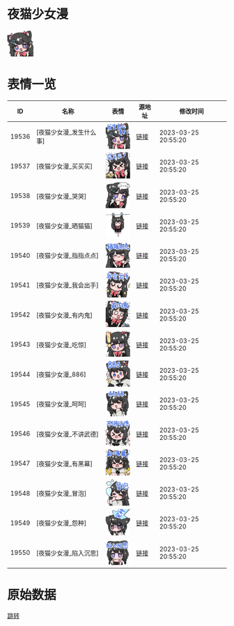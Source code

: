 # 夜猫少女漫

<img src="./cover.png" height="60" alt="cover" />

# 表情一览

|ID|名称|表情|源地址|修改时间|
|----|----|----|----|----|
|19536|[夜猫少女漫_发生什么事]|<img src="./pic/019536_%5B夜猫少女漫_发生什么事%5D.png" height="60" alt="发生什么事"/>|[链接](https://i0.hdslb.com/bfs/garb/4f3b82cf88c74faaf93637b3174815bd4792287e.png)|2023-03-25 20:55:20|
|19537|[夜猫少女漫_买买买]|<img src="./pic/019537_%5B夜猫少女漫_买买买%5D.png" height="60" alt="买买买"/>|[链接](https://i0.hdslb.com/bfs/garb/ec9fc456980f39bd75c09fc60a52396208e602e9.png)|2023-03-25 20:55:20|
|19538|[夜猫少女漫_哭哭]|<img src="./pic/019538_%5B夜猫少女漫_哭哭%5D.png" height="60" alt="哭哭"/>|[链接](https://i0.hdslb.com/bfs/garb/bea957d12d713386e4b209637eaf9156378ad5cf.png)|2023-03-25 20:55:20|
|19539|[夜猫少女漫_晒猫猫]|<img src="./pic/019539_%5B夜猫少女漫_晒猫猫%5D.png" height="60" alt="晒猫猫"/>|[链接](https://i0.hdslb.com/bfs/garb/4587a018d463e2abaf688ad238f5d4c347829393.png)|2023-03-25 20:55:20|
|19540|[夜猫少女漫_指指点点]|<img src="./pic/019540_%5B夜猫少女漫_指指点点%5D.png" height="60" alt="指指点点"/>|[链接](https://i0.hdslb.com/bfs/garb/6a37cf57d1a080545a8cc268a5e5bcd12b2e4737.png)|2023-03-25 20:55:20|
|19541|[夜猫少女漫_我会出手]|<img src="./pic/019541_%5B夜猫少女漫_我会出手%5D.png" height="60" alt="我会出手"/>|[链接](https://i0.hdslb.com/bfs/garb/68ffdac96677ef4167cef0fbd9e5e9a686f0d6c9.png)|2023-03-25 20:55:20|
|19542|[夜猫少女漫_有内鬼]|<img src="./pic/019542_%5B夜猫少女漫_有内鬼%5D.png" height="60" alt="有内鬼"/>|[链接](https://i0.hdslb.com/bfs/garb/03320332db6c7cd22558b8db322e9dabe2054b28.png)|2023-03-25 20:55:20|
|19543|[夜猫少女漫_吃惊]|<img src="./pic/019543_%5B夜猫少女漫_吃惊%5D.png" height="60" alt="吃惊"/>|[链接](https://i0.hdslb.com/bfs/garb/4c35b4ec1106fbe388531697a99b0c2fa9a95405.png)|2023-03-25 20:55:20|
|19544|[夜猫少女漫_886]|<img src="./pic/019544_%5B夜猫少女漫_886%5D.png" height="60" alt="886"/>|[链接](https://i0.hdslb.com/bfs/garb/9493e5e452370a5241210dd6893ba5e199844862.png)|2023-03-25 20:55:20|
|19545|[夜猫少女漫_呵呵]|<img src="./pic/019545_%5B夜猫少女漫_呵呵%5D.png" height="60" alt="呵呵"/>|[链接](https://i0.hdslb.com/bfs/garb/a6037decacaa8587a31abaf619c0b4177f2acc77.png)|2023-03-25 20:55:20|
|19546|[夜猫少女漫_不讲武德]|<img src="./pic/019546_%5B夜猫少女漫_不讲武德%5D.png" height="60" alt="不讲武德"/>|[链接](https://i0.hdslb.com/bfs/garb/b5899f6e7c50fb73c958072dc0e437a2f18a0f1a.png)|2023-03-25 20:55:20|
|19547|[夜猫少女漫_有黑幕]|<img src="./pic/019547_%5B夜猫少女漫_有黑幕%5D.png" height="60" alt="有黑幕"/>|[链接](https://i0.hdslb.com/bfs/garb/356da0e7392d995108ae8e4091dd8448040efd65.png)|2023-03-25 20:55:20|
|19548|[夜猫少女漫_冒泡]|<img src="./pic/019548_%5B夜猫少女漫_冒泡%5D.png" height="60" alt="冒泡"/>|[链接](https://i0.hdslb.com/bfs/garb/b96471475cf3d3ceff40c5de3a3b009b80c53f25.png)|2023-03-25 20:55:20|
|19549|[夜猫少女漫_怨种]|<img src="./pic/019549_%5B夜猫少女漫_怨种%5D.png" height="60" alt="怨种"/>|[链接](https://i0.hdslb.com/bfs/garb/e3ee9a9e4dec69da145f48ac9a2a32c11ad22a80.png)|2023-03-25 20:55:20|
|19550|[夜猫少女漫_陷入沉思]|<img src="./pic/019550_%5B夜猫少女漫_陷入沉思%5D.png" height="60" alt="陷入沉思"/>|[链接](https://i0.hdslb.com/bfs/garb/ca0612cfcc8b3b28df6fd28a158d4d987e5dbb57.png)|2023-03-25 20:55:20|

# 原始数据

[跳转](./raw.json)

